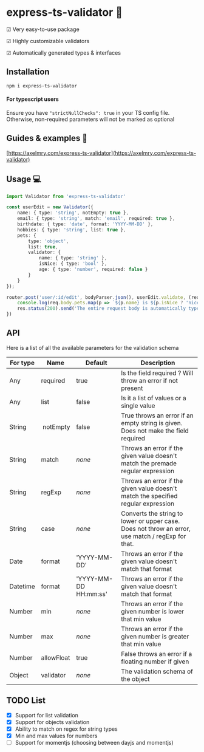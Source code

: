 # express-ts-validator 👋
☑ Very easy-to-use package

☑ Highly customizable validators

☑ Automatically generated types & interfaces

## Installation 
`npm i express-ts-validator`

#### For typescript users
Ensure you have `"strictNullChecks": true` in your TS config file. Otherwise, non-required parameters will not be marked as optional


## Guides & examples 👀

[https://axelmry.com/express-ts-validator](https://axelmry.com/express-ts-validator)


## Usage 💻

```typescript
import Validator from 'express-ts-validator'

const userEdit = new Validator({
    name: { type: 'string', notEmpty: true },
    email: { type: 'string', match: 'email', required: true },
    birthdate: { type: 'date', format: 'YYYY-MM-DD' },
    hobbies: { type: 'string', list: true },
    pets: {
        type: 'object', 
        list: true, 
        validator: {
            name: { type: 'string' },
            isNice: { type: 'bool' },
            age: { type: 'number', required: false }
        }
    } 
});

router.post('user/:id/edit', bodyParser.json(), userEdit.validate, (req: Request & { body: typeof userEdit.Schema }, res: Response) => {
    console.log(req.body.pets.map(p => `${p.name} is ${p.isNice ? 'nice' : 'naughty'}`))
    res.status(200).send('The entire request body is automatically typed !')
})

```

## API

Here is a list of all the available parameters for the validation schema

| For type | Name | Default | Description
--- | --- | --- | ---
Any | required | true | Is the field required ? Will throw an error if not present
Any | list | false | Is it a list of values or a single value
String | notEmpty | false | True throws an error if an empty string is given. Does not make the field required
String | match | *none*| Throws an error if the given value doesn't match the premade regular expression
String | regExp | *none* | Throws an error if the given value doesn't match the specified regular expression
String | case | *none* | Converts the string to lower or upper case. Does not throw an error, use match / regExp for that.
Date | format | 'YYYY-MM-DD' | Throws an error if the given value doesn't match that format
Datetime | format | 'YYYY-MM-DD HH:mm:ss' | Throws an error if the given value doesn't match that format
Number | min | *none* | Throws an error if the given number is lower that min value
Number | max | *none* | Throws an error if the given number is greater that min value
Number | allowFloat | true | False throws an error if a floating number if given
Object | validator | *none* | The validation schema of the object

## TODO List
- [x] Support for list validation
- [x] Support for objects validation
- [x] Ability to match on regex for string types
- [x] Min and max values for numbers
- [ ] Support for momentjs (choosing between dayjs and momentjs)
